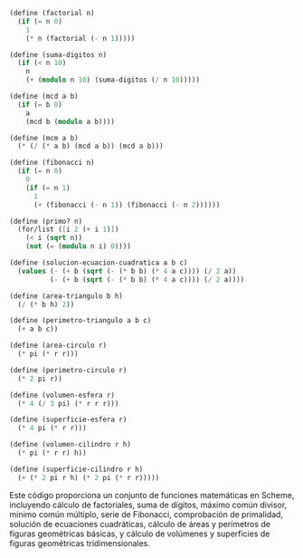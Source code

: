 ```scheme
(define (factorial n)
  (if (= n 0)
    1
    (* n (factorial (- n 1)))))

(define (suma-digitos n)
  (if (< n 10)
    n
    (+ (modulo n 10) (suma-digitos (/ n 10)))))

(define (mcd a b)
  (if (= b 0)
    a
    (mcd b (modulo a b))))

(define (mcm a b)
  (* (/ (* a b) (mcd a b)) (mcd a b)))

(define (fibonacci n)
  (if (= n 0)
    0
    (if (= n 1)
      1
      (+ (fibonacci (- n 1)) (fibonacci (- n 2))))))

(define (primo? n)
  (for/list ([i 2 (+ i 1)])
    (< i (sqrt n))
    (not (= (modulo n i) 0))))

(define (solucion-ecuacion-cuadratica a b c)
  (values (- (+ b (sqrt (- (* b b) (* 4 a c)))) (/ 2 a))
          (- (+ b (sqrt (- (* b b) (* 4 a c)))) (/ 2 a))))

(define (area-triangulo b h)
  (/ (* b h) 2))

(define (perimetro-triangulo a b c)
  (+ a b c))

(define (area-circulo r)
  (* pi (* r r)))

(define (perimetro-circulo r)
  (* 2 pi r))

(define (volumen-esfera r)
  (* 4 (/ 3 pi) (* r r r)))

(define (superficie-esfera r)
  (* 4 pi (* r r)))

(define (volumen-cilindro r h)
  (* pi (* r r) h))

(define (superficie-cilindro r h)
  (+ (* 2 pi r h) (* 2 pi (* r r)))))
```

Este código proporciona un conjunto de funciones matemáticas en Scheme, incluyendo cálculo de factoriales, suma de dígitos, máximo común divisor, mínimo común múltiplo, serie de Fibonacci, comprobación de primalidad, solución de ecuaciones cuadráticas, cálculo de áreas y perímetros de figuras geométricas básicas, y cálculo de volúmenes y superficies de figuras geométricas tridimensionales.
